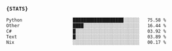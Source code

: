 ### `{STATS}` 
<!--START_SECTION:waka-->

```txt
Python                   ███████████████████░░░░░░   75.58 %
Other                    ████░░░░░░░░░░░░░░░░░░░░░   16.44 %
C#                       █░░░░░░░░░░░░░░░░░░░░░░░░   03.92 %
Text                     █░░░░░░░░░░░░░░░░░░░░░░░░   03.89 %
Nix                      ░░░░░░░░░░░░░░░░░░░░░░░░░   00.17 %
```

<!--END_SECTION:waka-->
